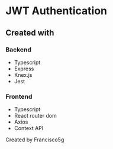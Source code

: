 # JWT Authentication

## Created with

### **Backend**
* Typescript
* Express
* Knex.js
* Jest

### **Frontend** 
  * Typescript 
  * React router dom
  * Axios
  * Context API


Created by Francisco5g